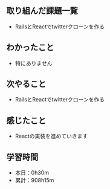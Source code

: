 ## 取り組んだ課題一覧
- RailsとReactでtwitterクローンを作る
## わかったこと
- 特にありません
## 次やること
- RailsとReactでtwitterクローンを作る
## 感じたこと
- Reactの実装を進めていきます
## 学習時間
- 本日：0h30m
- 累計：908h15m
